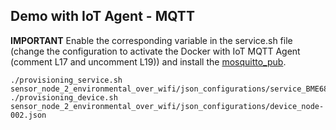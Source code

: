 ## Demo with IoT Agent - MQTT
**IMPORTANT** Enable the corresponding variable in the service.sh file (change the configuration to activate the Docker with IoT MQTT Agent (comment L17 and uncomment L19)) and install the [mosquitto_pub](https://mosquitto.org/download/).

```console
./provisioning_service.sh sensor_node_2_environmental_over_wifi/json_configurations/service_BME680_autoprovition.json
./provisioning_device.sh sensor_node_2_environmental_over_wifi/json_configurations/device_node-002.json 
```
